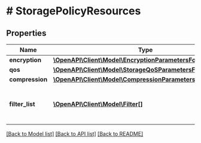# # StoragePolicyResources

## Properties

Name | Type | Description | Notes
------------ | ------------- | ------------- | -------------
**encryption** | [**\OpenAPI\Client\Model\EncryptionParametersForTheEntities**](EncryptionParametersForTheEntities.md) |  | [optional]
**qos** | [**\OpenAPI\Client\Model\StorageQoSParametersForTheEntities**](StorageQoSParametersForTheEntities.md) |  | [optional]
**compression** | [**\OpenAPI\Client\Model\CompressionParametersForTheEntities**](CompressionParametersForTheEntities.md) |  | [optional]
**filter_list** | [**\OpenAPI\Client\Model\Filter[]**](Filter.md) | Regex for entities on which the policy is to be applied | [optional]

[[Back to Model list]](../../README.md#models) [[Back to API list]](../../README.md#endpoints) [[Back to README]](../../README.md)
